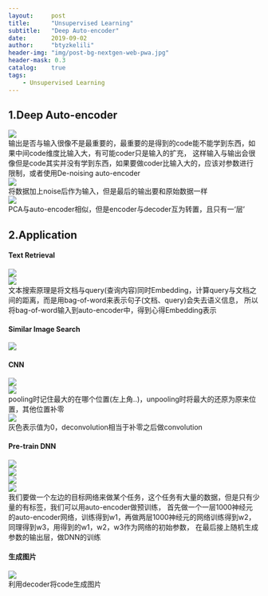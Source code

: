 ```yaml
---
layout:     post
title:      "Unsupervised Learning"
subtitle:   "Deep Auto-encoder"
date:       2019-09-02
author:     "btyzkelili"
header-img: "img/post-bg-nextgen-web-pwa.jpg"
header-mask: 0.3
catalog:    true
tags:
    - Unsupervised Learning
---  
```

## 1.Deep Auto-encoder
![](/img/lhy_ml/auto-1.jpg)  
输出是否与输入很像不是最重要的，最重要的是得到的code能不能学到东西，如果中间code维度比输入大，有可能coder只是输入的扩充，
这样输入与输出会很像但是code其实并没有学到东西，如果要做coder比输入大的，应该对参数进行限制，或者使用De-noising auto-encoder  
![](/img/lhy_ml/auto-3.jpg)  
将数据加上noise后作为输入，但是最后的输出要和原始数据一样  
![](/img/lhy_ml/auto-2.jpg)  
PCA与auto-encoder相似，但是encoder与decoder互为转置，且只有一‘层’

## 2.Application
#### Text Retrieval
![](/img/lhy_ml/auto-4.jpg)  
![](/img/lhy_ml/auto-5.jpg)  
文本搜索原理是将文档与query(查询内容)同时Embedding，计算query与文档之间的距离，而是用bag-of-word来表示句子(文档、query)会失去语义信息，
所以将bag-of-word输入到auto-encoder中，得到心得Embedding表示

#### Similar Image Search
![](/img/lhy_ml/auto-6.jpg)  

#### CNN
![](/img/lhy_ml/auto-7.jpg)  
![](/img/lhy_ml/auto-8.jpg)  
pooling时记住最大的在哪个位置(左上角..)，unpooling时将最大的还原为原来位置，其他位置补零  
![](/img/lhy_ml/auto-9.jpg)  
灰色表示值为0，deconvolution相当于补零之后做convolution

#### Pre-train DNN
![](/img/lhy_ml/auto-11.jpg)  
![](/img/lhy_ml/auto-12.jpg)  
![](/img/lhy_ml/auto-13.jpg)  
![](/img/lhy_ml/auto-14.jpg)  
我们要做一个左边的目标网络来做某个任务，这个任务有大量的数据，但是只有少量的有标签，我们可以用auto-encoder做预训练，
首先做一个一层1000神经元的auto-encoder网络，训练得到w1，再做两层1000神经元的网络训练得到w2，同理得到w3，用得到的w1，w2，w3作为网络的初始参数，
在最后接上随机生成参数的输出层，做DNN的训练

#### 生成图片
![](/img/lhy_ml/auto-10.jpg)  
利用decoder将code生成图片


